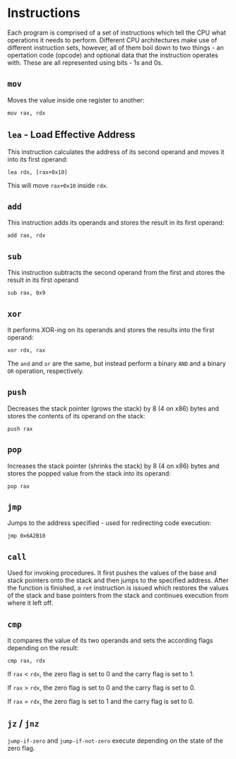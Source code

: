 # Instructions
Each program is comprised of a set of instructions which tell the CPU what operations it needs to perform. Different CPU architectures make use of different instruction sets, however, all of them boil down to two things - an opertation code (opcode) and optional data that the instruction operates with. These are all represented using bits - 1s and 0s.

## `mov`
Moves the value inside one register to another:
```
mov rax, rdx
```
## `lea` - Load Effective Address
This instruction calculates the address of its second operand and moves it into its first operand:
```
lea rdx, [rax+0x10]
```
This will move `rax+0x10` inside `rdx`.
## `add`
This instruction adds its operands and stores the result in its first operand:
```
add rax, rdx
```
## `sub`
This instruction subtracts the second operand from the first and stores the result in its first operand
```
sub rax, 0x9
```
## `xor`
It performs XOR-ing on its operands and stores the results into the first operand:
```
xor rdx, rax
```
The `and` and `or` are the same, but instead perform a binary `AND` and a binary `OR` operation, respectively.
## `push`
Decreases the stack pointer (grows the stack) by 8 (4 on x86) bytes and stores the contents of its operand on the stack:
```
push rax
```
## `pop`
Increases the stack pointer (shrinks the stack) by 8 (4 on x86) bytes and stores the popped value from the stack into its operand:
```
pop rax
```
## `jmp`
Jumps to the address specified - used for redirecting code execution:
```
jmp 0x6A2B10
```
## `call`
Used for invoking procedures. It first pushes the values of the base and stack pointers onto the stack and then jumps to the specified address. After the function is finished, a `ret` instruction is issued which restores the values of the stack and base pointers from the stack and continues execution from where it left off.
## `cmp`
It compares the value of its two operands and sets the according flags depending on the result:
```
cmp rax, rdx
```

If `rax` < `rdx`, the zero flag is set to 0 and the carry flag is set to 1.

If `rax` > `rdx`, the zero flag is set to 0 and the carry flag is set to 0.

If `rax` = `rdx`, the zero flag is set to 1 and the carry flag is set to 0.
## `jz` / `jnz`
`jump-if-zero` and `jump-if-not-zero` execute depending on the state of the zero flag.